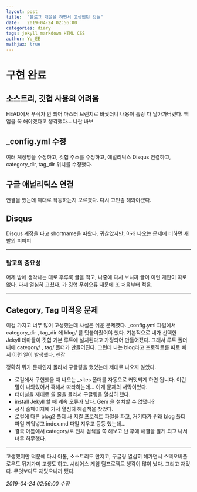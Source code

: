 ```yaml
---
layout: post
title:  "블로그 개설을 하면서 고생했던 것들"
date:   2019-04-24 02:56:00
categories: diary
tags: jekyll markdown HTML CSS
author: Yo_EE
mathjax: true
---
```

# 구현 완료
## 소스트리, 깃헙 사용의 어려움
HEAD에서 푸쉬가 안 되어 마스터 브랜치로 바꿨더니 내용이 홀랑 다 날아가버렸다. 백업을 꼭 해야겠다고 생각했다... 나란 바보

## _config.yml 수정
여러 계정명을 수정하고, 깃헙 주소를 수정하고, 애널리틱스 Disqus 연결하고, category_dir, tag_dir 위치를 수정했다.

## 구글 애널리틱스 연결
연결을 했는데 제대로 작동하는지 모르겠다. 다시 고민좀 해봐야겠다.

## Disqus
Disqus 계정을 파고 shortname을 따왔다.
귀찮았지만, 아래 나오는 문제에 비하면 새발의 피피피

---
### 탈고의 중요성
어제 밤에 생각나는 대로 후루룩 글을 적고, 나중에 다시 보니까 글이 이런 개판이 따로 없다. 다시 열심히 고쳤다, 가 깃헙 푸쉬오류 때문에 또 처음부터 적음.

---
## Category, Tag 미적용 문제
이걸 가지고 너무 많이 고생했는데 사실은 쉬운 문제였다.
_config.yml 파일에서 category_dir , tag_dir 에 blog/ 를 덧붙여줬어야 했다.
기본적으로 내가 선택한 Jekyll 테마들이 깃헙 기본 루트에 설치된다고 가정되어 만들어졌다. 그래서 루트 폴더 내에 category/ , tag/ 폴더가 만들어진다. 그런데 나는 blog라고 프로젝트를 따로 빼서 이런 일이 발생했다. 젠장

정확히 뭐가 문제인지 몰라서 구글링을 했었는데 제대로 나오지 않았다.
- 로컬에서 구현했을 때 나오는 _sites 폴더를 자동으로 커밋되게 하면 됩니다. 이런 말이 나와있어서 혹해서 따라하는데… 이게 문제의 서막이었다.
- 터미널을 제대로 쓸 줄을 몰라서 구글링을 열심히 했다.
- install Jekyll 할 때 계속 오류가 났다. Gem 을 설치할 수 없댔나?
- 공식 홈페이지에 가서 열심히 해결책을 찾았다.
- 로컬에 다른 blog2 폴더 새 지킬 프로젝트 파일을 파고, 거기다가 원래 blog 폴더 파일 끼워넣고 index.md 파일 지우고 등등 했는데...
- 결국 아톰에서 category/로 전체 검색을 쭉 해보고 난 후에 해결을 알게 되고 나서 너무 허무했다.

---
고생했지만 덕분에 다시 아톰, 소스트리도 만지고, 구글링 열심히 해가면서 스택오버플로우도 뒤져가며 고생도 하고. 시리어스 게임 팀프로젝트 생각이 많이 났다.
그리고 재밌다.
무엇보다도 재밌으니까 됐다.

*2019-04-24 02:56:00 수정*
